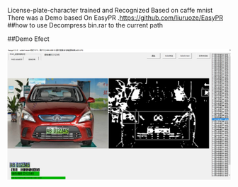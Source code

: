 License-plate-character trained and  Recognized  Based on caffe mnist 
There was a Demo based On EasyPR .https://github.com/liuruoze/EasyPR
##how to use
Decompress bin.rar to the current path 

##Demo Efect

![效果图](https://raw.githubusercontent.com/xingtel/License-plate-character/master/demo.png)


